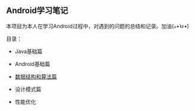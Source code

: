 ## Android学习笔记
本项目为本人在学习Android过程中，对遇到的问题的总结和记录。加油(๑•̀ㅂ•́)

目录：

* Java基础篇

* Android基础篇

* [数据结构和算法篇](https://github.com/zy654781296/Notes/blob/master/%E6%95%B0%E6%8D%AE%E7%BB%93%E6%9E%84%E4%B8%8E%E7%AE%97%E6%B3%95/md/%E6%95%B0%E6%8D%AE%E7%BB%93%E6%9E%84%E4%B8%8E%E7%AE%97%E6%B3%95.md)

* 设计模式篇

* 性能优化

